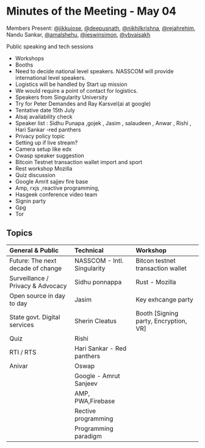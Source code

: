 # Minutes of the Meeting - May 04

Members Present:  [@jikkujose][jikku], [@deepusnath][deepu], [@nikhilkrishna][technikhil], [@rejahrehim][rejah], Nandu Sankar, [@amalshehu][amal], [@jeswinsimon][jeswin], [@vbvaisakh][vaisakh]


Public speaking and tech sessions
- Workshops
- Booths 
- Need to decide national level speakers. NASSCOM will provide international level speakers. 
- Logistics will be handled by Start up mission
- We would require a point of contact for logistics. 
- Speakers from Singularity University
- Try for Peter Demandes and Ray Karsvel(ai at google)
- Tentative date 15th July
- Alsaj availability check
- Speaker list : Sidhu Punapa ,gojek , Jasim , salaudeen , Anwar , Rishi , Hari Sankar -red panthers
- Privacy policy topic 
- Setting up if live stream?
- Camera setup like edx
- Owasp speaker suggestion
- Bitcoin Testnet transaction wallet import and  sport
- Rest workshop Mozilla
- Quiz discussion
- Google Amrit sajjev fire base
- Amp, rxjs ,reactive programming, 
- Hasgeek conference video team
- Signin party 
- Gpg
- Tor

## Topics

| General & Public                   | Technical                   |Workshop                                |
|:-----------------------------------|:----------------------------|:---------------------------------------|
| Future: The next decade of change  | NASSCOM - Intl. Singularity | Bitcon testnet transaction wallet      |
| Surveillance / Privacy & Advocacy  | Sidhu ponnappa              | Rust - Mozilla                         |
| Open source in day to day          | Jasim                       | Key exhcange party                     |
| State govt. Digital services       | Sherin Cleatus              | Booth [Signing party, Encryption, VR]  |
| Quiz                               | Rishi                        
| RTI / RTS                          | Hari Sankar - Red panthers
| Anivar                             | Oswap
|                                    | Google - Amrut Sanjeev
|                                    | AMP, PWA,Firebase
|                                    | Rective programming
|                                    | Programming paradigm


[jikku]: https://github.com/jikkujose
[deepu]: https://github.com/deepusnath
[jeswin]: https://github.com/jeswinsimon
[rejah]: https://github.com/rejahrehim
[vaisakh]: https://github.com/bvaisakh
[jikku]: https://github.com/jikkujose
[technikhil]: https://github.com/nikhilkrishna
[amal]: https://github.com/amalshehu

